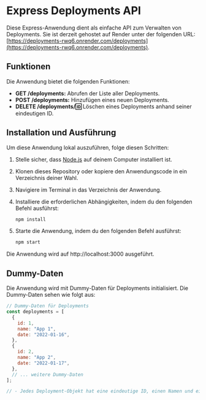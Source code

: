 # Express Deployments API

Diese Express-Anwendung dient als einfache API zum Verwalten von Deployments. Sie ist derzeit gehostet auf Render unter der folgenden URL: [https://deployments-rwq6.onrender.com/deployments](https://deployments-rwq6.onrender.com/deployments).

## Funktionen

Die Anwendung bietet die folgenden Funktionen:

- **GET /deployments:** Abrufen der Liste aller Deployments.
- **POST /deployments:** Hinzufügen eines neuen Deployments.
- **DELETE /deployments/:id:** Löschen eines Deployments anhand seiner eindeutigen ID.

## Installation und Ausführung

Um diese Anwendung lokal auszuführen, folge diesen Schritten:

1. Stelle sicher, dass [Node.js](https://nodejs.org/) auf deinem Computer installiert ist.

2. Klonen dieses Repository oder kopiere den Anwendungscode in ein Verzeichnis deiner Wahl.

3. Navigiere im Terminal in das Verzeichnis der Anwendung.

4. Installiere die erforderlichen Abhängigkeiten, indem du den folgenden Befehl ausführst:

   ```bash
   npm install
5. Starte die Anwendung, indem du den folgenden Befehl ausführst:

   ```bash
   npm start
Die Anwendung wird auf http://localhost:3000 ausgeführt.

## Dummy-Daten

Die Anwendung wird mit Dummy-Daten für Deployments initialisiert. Die Dummy-Daten sehen wie folgt aus:

```javascript
// Dummy-Daten für Deployments
const deployments = [
  {
    id: 1,
    name: "App 1",
    date: "2022-01-16",
  },
  {
    id: 2,
    name: "App 2",
    date: "2022-01-17",
  },
  // ... weitere Dummy-Daten
];

// - Jedes Deployment-Objekt hat eine eindeutige ID, einen Namen und ein Datum.